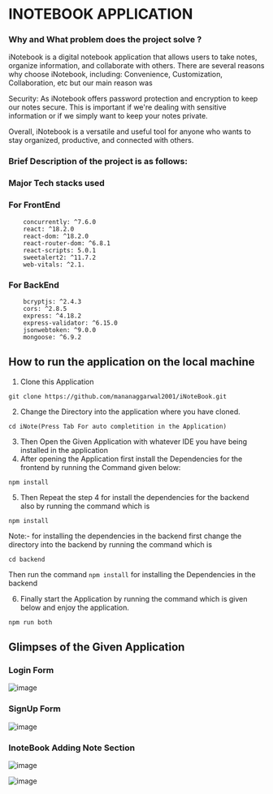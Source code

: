 # INOTEBOOK APPLICATION
### Why and What problem does the project solve ?
iNotebook is a digital notebook application that allows users to take notes, organize information, and collaborate with others.
There are several reasons why choose iNotebook, including:
Convenience, Customization, Collaboration, etc but our main reason was

Security: As iNotebook offers password protection and encryption to keep our notes secure. This is important if we're dealing with sensitive information or if we simply want to keep your notes private.

Overall, iNotebook is a versatile and useful tool for anyone who wants to stay organized, productive, and connected with others.


### Brief Description of the project is as follows:




### Major Tech stacks used
### For FrontEnd
```dotnetcli
    concurrently: ^7.6.0
    react: ^18.2.0
    react-dom: ^18.2.0
    react-router-dom: ^6.8.1
    react-scripts: 5.0.1
    sweetalert2: ^11.7.2
    web-vitals: ^2.1.
```
### For BackEnd
```dotnetcli
    bcryptjs: ^2.4.3
    cors: ^2.8.5
    express: ^4.18.2
    express-validator: ^6.15.0
    jsonwebtoken: ^9.0.0
    mongoose: ^6.9.2
```





## How to run the application on the local machine

1. Clone this Application

```dotnetcli
git clone https://github.com/mananaggarwal2001/iNoteBook.git
```
2. Change the Directory into the application where you have cloned.

```dotnetcli
cd iNote(Press Tab For auto completition in the Application)
```
3. Then Open the Given Application with whatever IDE you have being installed in the application
4. After opening the Application first install the Dependencies for the frontend by running the Command given below:

```dotnetcli
npm install
```
5. Then Repeat the step 4 for install the dependencies for the backend also by running the command which is

```dotnetcli
npm install
```
Note:- for installing the dependencies in the backend first change the directory into the backend by running the command which is
```dotnetcli
cd backend
```
Then run the command `npm install` for installing the Dependencies in the backend

6. Finally start the Application by running the command which is given below and enjoy the application.

```dotnetcli
npm run both
```
## Glimpses of the Given Application
### Login Form

![image](https://user-images.githubusercontent.com/75381077/233029216-5ba9d4bb-d15a-410b-be3b-45b8e2cde156.png)

### SignUp Form

![image](https://user-images.githubusercontent.com/75381077/233031164-271736c2-e6e1-45ea-88d0-fb131ea6afbf.png)

### InoteBook Adding Note Section

![image](https://user-images.githubusercontent.com/75381077/233030726-134bfdb8-c0f7-4ace-bcdd-1065b0d7df4c.png)

![image](https://user-images.githubusercontent.com/75381077/233030958-473eb4f0-46ec-4f86-82a1-7f4af0addf02.png)
